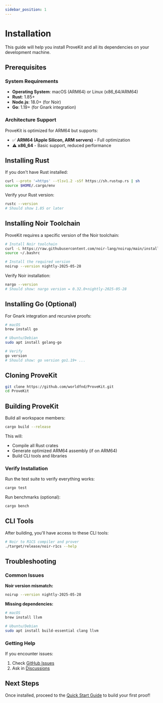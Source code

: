```yaml
---
sidebar_position: 1
---
```


# Installation

This guide will help you install ProveKit and all its dependencies on your development machine.

## Prerequisites

### System Requirements

- **Operating System**: macOS (ARM64) or Linux (x86_64/ARM64)
- **Rust**: 1.85+ 
- **Node.js**: 18.0+ (for Noir)
- **Go**: 1.19+ (for Gnark integration)

### Architecture Support

ProveKit is optimized for ARM64 but supports:
- ✅ **ARM64 (Apple Silicon, ARM servers)** - Full optimization
- ⚠️ **x86_64** - Basic support, reduced performance

## Installing Rust

If you don't have Rust installed:

```bash
curl --proto '=https' --tlsv1.2 -sSf https://sh.rustup.rs | sh
source $HOME/.cargo/env
```

Verify your Rust version:
```bash
rustc --version
# Should show 1.85 or later
```

## Installing Noir Toolchain

ProveKit requires a specific version of the Noir toolchain:

```bash
# Install Noir toolchain
curl -L https://raw.githubusercontent.com/noir-lang/noirup/main/install | bash
source ~/.bashrc

# Install the required version
noirup --version nightly-2025-05-28
```

Verify Noir installation:
```bash
nargo --version
# Should show: nargo version = 0.32.0+nightly-2025-05-28
```

## Installing Go (Optional)

For Gnark integration and recursive proofs:

```bash
# macOS
brew install go

# Ubuntu/Debian
sudo apt install golang-go

# Verify
go version
# Should show: go version go1.19+ ...
```

## Cloning ProveKit

```bash
git clone https://github.com/worldfnd/ProveKit.git
cd ProveKit
```

## Building ProveKit

Build all workspace members:

```bash
cargo build --release
```

This will:
- Compile all Rust crates
- Generate optimized ARM64 assembly (if on ARM64)
- Build CLI tools and libraries

### Verify Installation

Run the test suite to verify everything works:

```bash
cargo test
```

Run benchmarks (optional):
```bash
cargo bench
```

## CLI Tools

After building, you'll have access to these CLI tools:

```bash
# Noir to R1CS compiler and prover
./target/release/noir-r1cs --help
```

## Troubleshooting

### Common Issues

**Noir version mismatch:**
```bash
noirup --version nightly-2025-05-28
```

**Missing dependencies:**
```bash
# macOS
brew install llvm

# Ubuntu/Debian  
sudo apt install build-essential clang llvm
```

### Getting Help

If you encounter issues:

1. Check [GitHub Issues](https://github.com/worldfnd/ProveKit/issues)
2. Ask in [Discussions](https://github.com/worldfnd/ProveKit/discussions)

## Next Steps

Once installed, proceed to the [Quick Start Guide](./quick-start) to build your first proof!
